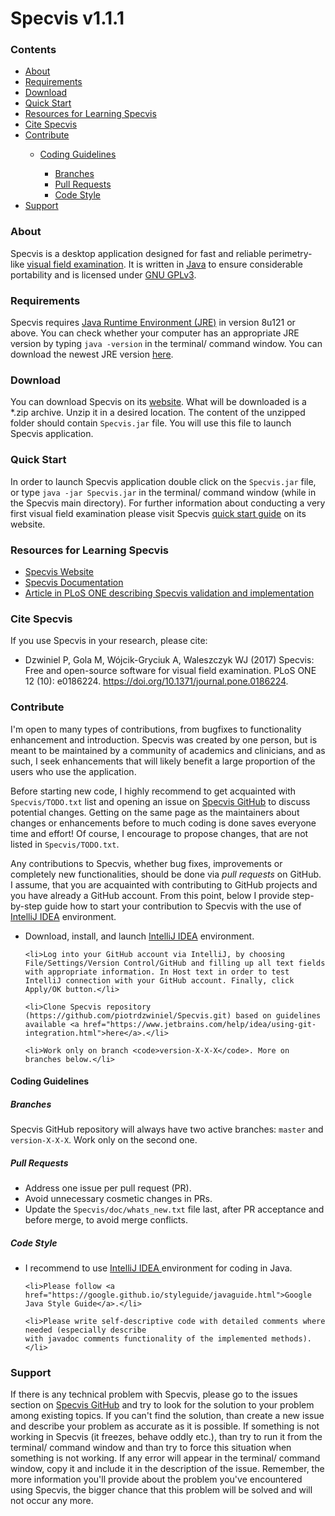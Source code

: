 <h1>Specvis v1.1.1</h1>

<h3>Contents</h3>
<ul>
    <li><a href="#About">About</a></li>
    <li><a href="#Requirements">Requirements</a></li>
    <li><a href="#Download">Download</a></li>
    <li><a href="#QuickStart">Quick Start</a></li>
    <li><a href="#Resources">Resources for Learning Specvis</a></li>
    <li><a href="#CiteSpecvis">Cite Specvis</a></li>
    <li><a href="#Contribute">Contribute</a></li>
        <ul>
            <li><a href="#CodingGuidelines">Coding Guidelines</a></li>
            <ul>
                <li><a href="#Branches">Branches</a></li>
                <li><a href="#PullRequests">Pull Requests</a></li>
                <li><a href="#CodeStyle">Code Style</a></li>
            </ul>
        </ul>
    <li><a href="#Support">Support</a></li>
</ul>

<h3 id="About">About</h3>
<p>
Specvis is a desktop application designed for fast and reliable perimetry-like <a href="https://en.wikipedia.org/wiki/Visual_field_test">visual field examination</a>. It is written in <a href="https://en.wikipedia.org/wiki/Java_(programming_language)">Java</a> to ensure considerable portability and is licensed under <a href="https://en.wikipedia.org/wiki/GNU_General_Public_License#Version_3">GNU GPLv3</a>.
</p>

<h3 id="Requirements">Requirements</h3>
<p>
Specvis requires <a href="https://en.wikipedia.org/wiki/Java_virtual_machine#Execution_environment"> Java Runtime Environment (JRE)</a> in version 8u121 or above. You can check whether your computer has an appropriate JRE version by typing <code>java -version</code> in the terminal/ command window. You can download the newest JRE version <a href="http://www.oracle.com/technetwork/java/javase/downloads/index.html">here</a>.
</p>

<h3 id="Download">Download</h3>
<p>
You can download Specvis on its <a href="http://specvis.pl/index.html">website</a>. What will be downloaded is a *.zip archive. Unzip it in a desired location. The content of the unzipped folder should contain <code>Specvis.jar</code> file. You will use this file to launch Specvis application.
</p>

<h3 id="QuickStart">Quick Start</h3>
<p>
In order to launch Specvis application double click on the <code>Specvis.jar</code> file, or type <code>java -jar Specvis.jar</code> in the terminal/ command window (while in the Specvis main directory). For further information about conducting a very first visual field examination please visit Specvis <a href="http://specvis.pl/quick-start.html#step-4">quick start guide</a> on its website.
</p>

<h3 id="Resources">Resources for Learning Specvis</h3>
<ul>
    <li><a href="http://specvis.pl/index.html">Specvis Website</a></li>
    <li><a href="http://specvis.pl/documentation.pdf">Specvis Documentation</a></li>
    <li><a href="http://journals.plos.org/plosone/article?id=10.1371/journal.pone.0186224">Article in PLoS ONE describing Specvis validation and implementation</a></li>
</ul>

<h3 id="CiteSpecvis">Cite Specvis</h3>
<p>
    If you use Specvis in your research, please cite:
    <ul>
        <li>Dzwiniel P, Gola M, Wójcik-Gryciuk A, Waleszczyk WJ (2017) Specvis: Free and open-source
        software for visual field examination. PLoS ONE 12 (10): e0186224.
        <a href="http://journals.plos.org/plosone/article?id=10.1371/journal.pone.0186224">
        https://doi.org/10.1371/journal.pone.0186224</a>.</li>
    </ul>
</p>

<h3 id="Contribute">Contribute</h3>
<p>
I'm open to many types of contributions, from bugfixes to functionality enhancement and introduction. Specvis was created by one person, but is meant to be maintained by a community of academics and clinicians, and as such, I seek enhancements that will likely benefit a large proportion of the users who use the application.
</p>

<p>
Before starting new code, I highly recommend to get acquainted with <code>Specvis/TODO.txt</code> list and opening an issue on <a href="https://github.com/piotrdzwiniel/Specvis/issues"> Specvis GitHub</a> to discuss potential changes. Getting on the same page as the maintainers about changes or enhancements before to much coding is done saves everyone time and effort! Of course, I encourage to propose changes, that are not listed in <code>Specvis/TODO.txt</code>.
</p>

<p>
Any contributions to Specvis, whether bug fixes, improvements or completely new functionalities, should be done via <i>pull requests</i> on GitHub. I assume, that you are acquainted with contributing to GitHub projects and you have already a GitHub account. From this point, below I provide step-by-step guide how to start your contribution to Specvis with the use of <a href="https://www.jetbrains.com/idea/download/#section=windows">IntelliJ IDEA</a> environment.
</p>

<ul>
    <li>Download, install, and launch <a href="https://www.jetbrains.com/idea/download/#section=windows">IntelliJ IDEA</a> environment.</li>

    <li>Log into your GitHub account via IntelliJ, by choosing File/Settings/Version Control/GitHub and filling up all text fields with appropriate information. In Host text in order to test IntelliJ connection with your GitHub account. Finally, click Apply/OK button.</li>

    <li>Clone Specvis repository (https://github.com/piotrdzwiniel/Specvis.git) based on guidelines available <a href="https://www.jetbrains.com/help/idea/using-git-integration.html">here</a>.</li>

    <li>Work only on branch <code>version-X-X-X</code>. More on branches below.</li>
</ul>

<h4 id="CodingGuidelines">Coding Guidelines</h4>
<h5 id="Branches">Branches</h5>
<p>
    Specvis GitHub repository will always have two active branches: <code>master</code> and
    <code>version-X-X-X</code>. Work only on the second one.
</p>

<h5 id="PullRequests">Pull Requests</h5>
<ul>
    <li>Address one issue per pull request (PR).</li>
    <li>Avoid unnecessary cosmetic changes in PRs.</li>
    <li>Update the <code>Specvis/doc/whats_new.txt</code> file last, after PR acceptance and before merge,
    to avoid merge conflicts.</li>
</ul>

<h5 id="CodeStyle">Code Style</h5>
<ul>
    <li>I recommend to use <a href="https://www.jetbrains.com/idea/download/#section=windows">IntelliJ IDEA
    </a> environment for coding in Java.</li>

    <li>Please follow <a href="https://google.github.io/styleguide/javaguide.html">Google Java Style Guide</a>.</li>

    <li>Please write self-descriptive code with detailed comments where needed (especially describe
    with javadoc comments functionality of the implemented methods).</li>
</ul>

<h3 id="Support">Support</h3>
<p>
If there is any technical problem with Specvis, please go to the issues section on <a href="https://github.com/piotrdzwiniel/Specvis/issues">Specvis GitHub</a> and try to look for the solution to your problem among existing topics. If you can't find the solution, than create a new issue and describe your problem as accurate as it is possible. If something is not working in Specvis (it freezes, behave oddly etc.), than try to run it from the terminal/ command window and than try to force this situation when something is not working. If any error will appear in the terminal/ command window, copy it and include it in the description of the issue. Remember, the more information you'll provide about the problem you've encountered using Specvis, the bigger chance that this problem will be solved and will not occur any more.
</p>
